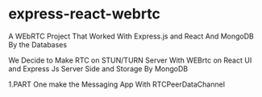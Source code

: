 # express-react-webrtc
A WEbRTC Project That Worked With Express.js and React And MongoDB By the Databases


We Decide to Make RTC on STUN/TURN Server With WEBrtc on React UI and Express Js Server Side and Storage By MongoDB

1.PART One make the Messaging App With RTCPeerDataChannel
